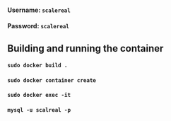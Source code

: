 <h4>Username: <code>scalereal</code></h4>
<h4>Password: <code>scalereal</code></h4>

<h2>Building and running the container</h2>

<h4><code>sudo docker build .</code></h4>
<h4><code>sudo docker container create <Contaier Name> <Image name/id> </code></h4>
<h4><code>sudo docker exec -it <Container name/id> </code></h4>
<h4><code>mysql -u scalreal -p</code></h4>
